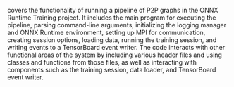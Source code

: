 covers the functionality of running a pipeline of P2P graphs in the ONNX Runtime Training project. It includes the main program for executing the pipeline, parsing command-line arguments, initializing the logging manager and ONNX Runtime environment, setting up MPI for communication, creating session options, loading data, running the training session, and writing events to a TensorBoard event writer. The code interacts with other functional areas of the system by including various header files and using classes and functions from those files, as well as interacting with components such as the training session, data loader, and TensorBoard event writer.
